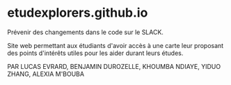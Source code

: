 # etudexplorers.github.io

Prévenir des changements dans le code sur le SLACK.


Site web permettant aux étudiants d'avoir accès à une carte leur proposant des points d'intérêts utiles pour les aider durant leurs études.

PAR LUCAS EVRARD, BENJAMIN DUROZELLE, KHOUMBA NDIAYE, YIDUO ZHANG, ALEXIA M'BOUBA
